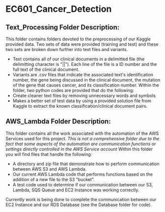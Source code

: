 # EC601_Cancer_Detection

## Text_Processing Folder Description:
This folder contains folders devoted to the preprocessing of our Kaggle provided data. Two sets of data were provided (training and test) and these two sets are broken down further into text files and variants.
- Text contains all of our clinical documents in a delimitted file (the delimitting character is "||"). Each line of the file is a ID number and the full text of the clinical document.
- Variants are .csv files that indicate the associated text's identification number, the gene being discussed in the clinical document, the mutation of the gene that causes cancer, and its classification number.
Within the folder, two python codes are provided that do the following:
- Create cleaner text files by removing unnecessary words and symbols
- Makes a better set of test data by using a provided solution file from Kaggle to extract the known classification/clinical document pairs.

## AWS_Lambda Folder Description:
This folder contains all the work associated with the automation of the AWS Services used for this project. *This is not a comprehensive folder due to the fact that some aspects of the automation are communication functions or settings directly controlled in the AWS Service account* Within this folder you will find files that handle the following:
- A directory and zip file that demonstrate how to perform communication between AWS S3 and AWS Lambda.
- Our current AWS Lambda code that performs functions based on the addition of a new file to the S3 "bucket".
- A test code used to determine if our communication between our S3, Lambda, SQS Queue and EC2 Instance was working correctly.

Currently work is being done to complete the communication between our EC2 Instance and our RDS Database (see the Database folder for code).
